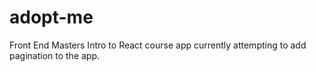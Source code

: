 # adopt-me
Front End Masters Intro to React course app currently attempting to add pagination to the app. 
